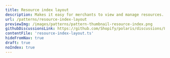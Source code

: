 ```yaml
---
title: Resource index layout
description: Makes it easy for merchants to view and manage resources.
url: /patterns/resource-index-layout
previewImg: /images/patterns/pattern-thumbnail-resource-index.png
githubDiscussionsLink: https://github.com/Shopify/polaris/discussions/8215
contentFile: 'resource-index-layout.ts'
hideFromNav: true
draft: true
noIndex: true
---
```


